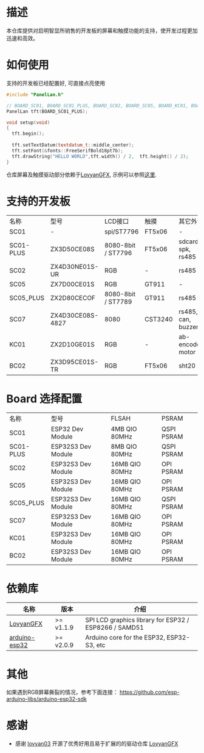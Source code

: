 # 描述

本仓库提供对启明智显所销售的开发板的屏幕和触摸功能的支持，使开发过程更加迅速和高效。

# 如何使用

支持的开发板已经配置好, 可直接点亮使用 

```c++
#include "PanelLan.h"

// BOARD_SC01, BOARD_SC01_PLUS, BOARD_SC02, BOARD_SC05, BOARD_KC01, BOARD_BC02
PanelLan tft(BOARD_SC01_PLUS);

void setup(void)
{
  tft.begin();
  
  tft.setTextDatum(textdatum_t::middle_center);
  tft.setFont(&fonts::FreeSerifBold18pt7b);
  tft.drawString("HELLO WORLD",tft.width() / 2,  tft.height() / 2);
}
```

仓库屏幕及触摸驱动部分依赖于[LovyanGFX](https://github.com/lovyan03/LovyanGFX), 示例可以参照[这里](https://github.com/lovyan03/LovyanGFX/tree/master/examples).

# 支持的开发板

||||||
|---|---|---|---|---|
|名称|型号|LCD接口|触摸|其它外设|
| SC01 | - | spi/ST7796 | FT5x06 | - |
| SC01-PLUS | ZX3D50CE08S | 8080-8bit / ST7796 | FT5x06 | sdcard, spk, rs485 |
| SC02 | ZX4D30NE01S-UR | RGB | - | rs485 |
| SC05 | ZX7D00CE01S | RGB | GT911 | - |
| SC05_PLUS | ZX2D80CECOF | 8080-8bit / ST7789 | GT911 | rs485 |
| SC07 | ZX4D30CE08S-4827 | 8080 | CST3240 | rs485, can, buzzer|
| KC01 | ZX2D10GE01S | RGB | - | ab-encoder, motor |
| BC02 | ZX3D95CE01S-TR | RGB | FT5x06 | sht20 |


# Board 选择配置

|||||
|---|---|---|---|
|名称|型号|FLSAH|PSRAM|
| SC01 | ESP32 Dev Module | 4MB QIO 80MHz | QSPI PSRAM |
| SC01-PLUS | ESP32S3 Dev Module | 8MB QIO 80MHz | QSPI PSRAM |
| SC02 | ESP32S3 Dev Module | 16MB QIO 80MHz | OPI PSRAM |
| SC05 | ESP32S3 Dev Module | 16MB QIO 80MHz | OPI PSRAM |
| SC05_PLUS | ESP32S3 Dev Module | 16MB QIO 80MHz | QSPI PSRAM |
| SC07 | ESP32S3 Dev Module | 16MB QIO 80MHz | OPI PSRAM |
| KC01 | ESP32S3 Dev Module | 16MB QIO 80MHz | OPI PSRAM |
| BC02 | ESP32S3 Dev Module | 16MB QIO 80MHz | OPI PSRAM |


# 依赖库

|名称|版本|介绍|
|---|---|---|
|  [LovyanGFX](https://github.com/lovyan03/LovyanGFX)  | >= v1.1.9|SPI LCD graphics library for ESP32  / ESP8266  / SAMD51|
|  [arduino-esp32](https://github.com/espressif/arduino-esp32)  |  >= v2.0.9|Arduino core for the ESP32, ESP32-S3, etc|


# 其他
如果遇到RGB屏幕撕裂的情况，参考下面连接：
https://github.com/esp-arduino-libs/arduino-esp32-sdk


# 感谢

- 感谢   [lovyan03](https://github.com/lovyan03)  开源了优秀好用且易于扩展的的驱动仓库  [LovyanGFX](https://github.com/lovyan03/LovyanGFX)  

